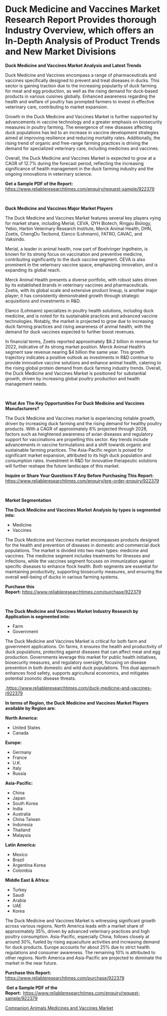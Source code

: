 <p><h1>Duck Medicine and Vaccines Market Research Report Provides thorough Industry Overview, which offers an In-Depth Analysis of Product Trends and New Market Divisions</h1></p><p><strong>Duck Medicine and Vaccines Market Analysis and Latest Trends</strong></p>
<p><p>Duck Medicine and Vaccines encompass a range of pharmaceuticals and vaccines specifically designed to prevent and treat diseases in ducks. This sector is gaining traction due to the increasing popularity of duck farming for meat and egg production, as well as the rising demand for duck-based products in various cuisines globally. Enhanced awareness regarding the health and welfare of poultry has prompted farmers to invest in effective veterinary care, contributing to market expansion.</p><p>Growth in the Duck Medicine and Vaccines Market is further supported by advancements in vaccine technology and a greater emphasis on biosecurity measures in poultry farming. The emergence of new diseases affecting duck populations has led to an increase in vaccine development strategies aimed at improving resilience and reducing mortality rates. Additionally, the rising trend of organic and free-range farming practices is driving the demand for specialized veterinary care, including medicines and vaccines.</p><p>Overall, the Duck Medicine and Vaccines Market is expected to grow at a CAGR of 12.7% during the forecast period, reflecting the increasing significance of health management in the duck farming industry and the ongoing innovations in veterinary science.</p></p>
<p><strong>Get a Sample PDF of the Report:&nbsp;</strong> <a href="https://www.reliableresearchtimes.com/enquiry/request-sample/922379?utm_campaign=2196&utm_medium=2&utm_source=Github&utm_content=ia&utm_term=07032025&utm_id=duck-medicine-and-vaccines">https://www.reliableresearchtimes.com/enquiry/request-sample/922379</a></p>
<p>&nbsp;</p>
<p><strong>Duck Medicine and Vaccines Major Market Players</strong></p>
<p><p>The Duck Medicine and Vaccines Market features several key players vying for market share, including Merial, CEVA, QYH Biotech, Ringpu Biology, Yebio, Harbin Veterinary Research Institute, Merck Animal Health, DHN, Zoetis, ChengDu Tecbond, Elanco (Lohmann), FATRO, CAVAC, and Vaksindo. </p><p>Merial, a leader in animal health, now part of Boehringer Ingelheim, is known for its strong focus on vaccination and preventive medicine, contributing significantly to the duck vaccine segment. CEVA is also prominent in the veterinary vaccine space, emphasizing innovation, and is expanding its global reach.</p><p>Merck Animal Health presents a diverse portfolio, with robust sales driven by its established brands in veterinary vaccines and pharmaceuticals. Zoetis, with its global scale and extensive product lineup, is another major player; it has consistently demonstrated growth through strategic acquisitions and investments in R&D.</p><p>Elanco (Lohmann) specializes in poultry health solutions, including duck medicine, and is noted for its sustainable practices and advanced vaccine technologies. Notably, the market is projected to grow due to increasing duck farming practices and rising awareness of animal health, with the demand for duck vaccines expected to further boost revenues.</p><p>In financial terms, Zoetis reported approximately $8.2 billion in revenue for 2022, indicative of its strong market position. Merck Animal Health’s segment saw revenue nearing $4 billion the same year. This growth trajectory indicates a positive outlook as investments in R&D continue to provide innovative vaccine solutions and enhance animal health, catering to the rising global protein demand from duck farming industry trends. Overall, the Duck Medicine and Vaccines Market is positioned for substantial growth, driven by increasing global poultry production and health management needs.</p></p>
<p>&nbsp;</p>
<p><strong>What Are The Key Opportunities For Duck Medicine and Vaccines Manufacturers?</strong></p>
<p><p>The Duck Medicine and Vaccines market is experiencing notable growth, driven by increasing duck farming and the rising demand for healthy poultry products. With a CAGR of approximately 6% projected through 2028, factors such as heightened awareness of avian diseases and regulatory support for vaccinations are propelling this sector. Key trends include advancements in vaccine formulations and a shift towards organic and sustainable farming practices. The Asia-Pacific region is poised for significant market expansion, attributed to its high duck population and consumption rates. Investment in R&D for innovative therapeutic solutions will further reshape the future landscape of this market.</p></p>
<p><strong>Inquire or Share Your Questions If Any Before Purchasing This Report:</strong> <a href="https://www.reliableresearchtimes.com/enquiry/pre-order-enquiry/922379?utm_campaign=2196&utm_medium=2&utm_source=Github&utm_content=ia&utm_term=07032025&utm_id=duck-medicine-and-vaccines">https://www.reliableresearchtimes.com/enquiry/pre-order-enquiry/922379</a></p>
<p>&nbsp;</p>
<p><strong>Market Segmentation</strong></p>
<p><strong>The Duck Medicine and Vaccines Market Analysis by types is segmented into:</strong></p>
<p><ul><li>Medicine</li><li>Vaccines</li></ul></p>
<p><p>The Duck Medicine and Vaccines market encompasses products designed for the health and prevention of diseases in domestic and commercial duck populations. The market is divided into two main types: medicine and vaccines. The medicine segment includes treatments for illnesses and infections, while the vaccines segment focuses on immunization against specific diseases to enhance flock health. Both segments are essential for maintaining productivity, supporting biosecurity measures, and ensuring the overall well-being of ducks in various farming systems.</p></p>
<p><strong>Purchase this Report:&nbsp;</strong><a href="https://www.reliableresearchtimes.com/purchase/922379?utm_campaign=2196&utm_medium=2&utm_source=Github&utm_content=ia&utm_term=07032025&utm_id=duck-medicine-and-vaccines">https://www.reliableresearchtimes.com/purchase/922379</a></p>
<p>&nbsp;</p>
<p><strong>The Duck Medicine and Vaccines Market Industry Research by Application is segmented into:</strong></p>
<p><ul><li>Farm</li><li>Government</li></ul></p>
<p><p>The Duck Medicine and Vaccines Market is critical for both farm and government applications. On farms, it ensures the health and productivity of duck populations, protecting against diseases that can affect meat and egg production. Governments leverage this market for public health initiatives, biosecurity measures, and regulatory oversight, focusing on disease prevention in both domestic and wild duck populations. This dual approach enhances food safety, supports agricultural economics, and mitigates potential zoonotic disease threats.</p></p>
<p><a href="https://www.reliableresearchtimes.com/duck-medicine-and-vaccines-r922379?utm_campaign=2196&utm_medium=2&utm_source=Github&utm_content=ia&utm_term=07032025&utm_id=duck-medicine-and-vaccines">&nbsp;https://www.reliableresearchtimes.com/duck-medicine-and-vaccines-r922379</a></p>
<p><strong>In terms of Region, the Duck Medicine and Vaccines Market Players available by Region are:</strong></p>
<p>
    <p> <strong> North America: </strong>
        <ul>
            <li>United States</li>
            <li>Canada</li>
        </ul>
        </p> 
    <p> <strong> Europe: </strong>
        <ul>
            <li>Germany</li>
            <li>France</li>
            <li>U.K.</li>
            <li>Italy</li>
            <li>Russia</li>
        </ul>
        </p> 
    <p> <strong> Asia-Pacific: </strong>
        <ul>
            <li>China</li>
            <li>Japan</li>
            <li>South Korea</li>
            <li>India</li>
            <li>Australia</li>
            <li>China Taiwan</li>
            <li>Indonesia</li>
            <li>Thailand</li>
            <li>Malaysia</li>
        </ul>
        </p> 
    <p> <strong> Latin America: </strong>
        <ul>
            <li>Mexico</li>
            <li>Brazil</li>
            <li>Argentina Korea</li>
            <li>Colombia</li>
        </ul>
        </p> 
    <p> <strong> Middle East & Africa: </strong>
        <ul>
            <li>Turkey</li>
            <li>Saudi</li>
            <li>Arabia</li>
            <li>UAE</li>
            <li>Korea</li>
        </ul>
    </p>
    </p>
<p><p>The Duck Medicine and Vaccines Market is witnessing significant growth across various regions. North America leads with a market share of approximately 35%, driven by advanced veterinary practices and high poultry consumption. Asia-Pacific, especially China, follows closely at around 30%, fueled by rising aquaculture activities and increasing demand for duck products. Europe accounts for about 25% due to strict health regulations and consumer awareness. The remaining 10% is attributed to other regions. North America and Asia-Pacific are projected to dominate the market in the near future.</p></p>
<p><strong>Purchase this Report: </strong><a href="https://www.reliableresearchtimes.com/purchase/922379?utm_campaign=2196&utm_medium=2&utm_source=Github&utm_content=ia&utm_term=07032025&utm_id=duck-medicine-and-vaccines">https://www.reliableresearchtimes.com/purchase/922379</a></p>
<p>&nbsp;<strong>Get a Sample PDF of the Report:&nbsp;&nbsp;</strong><a href="https://www.reliableresearchtimes.com/enquiry/request-sample/922379?utm_campaign=2196&utm_medium=2&utm_source=Github&utm_content=ia&utm_term=07032025&utm_id=duck-medicine-and-vaccines">https://www.reliableresearchtimes.com/enquiry/request-sample/922379</a></p>
<p><strong></strong></p>
<p><p><a href="https://github.com/MariaWashington76/Market-Research-Report-List-1/blob/main/companion-animals-medicines-and-vaccines-market.md?utm_campaign=2196&utm_medium=2&utm_source=Github&utm_content=ia&utm_term=07032025&utm_id=duck-medicine-and-vaccines">Companion Animals Medicines and Vaccines Market</a></p></p>